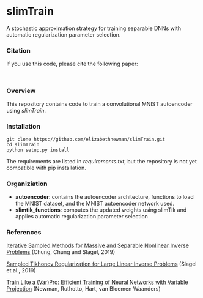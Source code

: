 # slimTrain

A stochastic approximation strategy for training separable DNNs with automatic regularization parameter selection.



### Citation

If you use this code, please cite the following paper:

```latex
  
```

### Overview

This repository contains code to train a convolutional MNIST autoencoder using *slimTrain*.  

### Installation
```angular2html
git clone https://github.com/elizabethnewman/slimTrain.git
cd slimTrain
python setup.py install
```

The requirements are listed in *requirements.txt*, but the repository is not yet compatible with pip installation.

### Organiziation

* **autoencoder**: contains the autoencoder architecture, functions to load the MNIST dataset, and the MNIST autoencoder network used.
* **slimtik_functions**: computes the updated weights using slimTik and applies automatic regularization parameter selection

### References

[Iterative Sampled Methods for Massive and Separable Nonlinear Inverse Problems](https://par.nsf.gov/servlets/purl/10108292) 
(Chung, Chung and Slagel, 2019)

[Sampled Tikhonov Regularization for Large Linear Inverse Problems](https://arxiv.org/abs/1812.06165) 
(Slagel et al., 2019)

[Train Like a (Var)Pro: Efficient Training of Neural Networks with Variable Projection](https://arxiv.org/abs/2007.13171)
(Newman, Ruthotto, Hart, van Bloemen Waanders)



